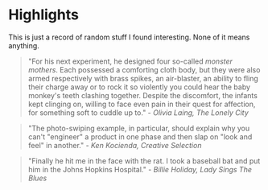 # Highlights

This is just a record of random stuff I found interesting. None of it means anything.

> "For his next experiment, he designed four so-called _monster mothers_. Each possessed a comforting cloth body, but they were also armed respectively with brass spikes, an air-blaster, an ability to fling their charge away or to rock it so violently you could hear the baby monkey's teeth clashing together. Despite the discomfort, the infants kept clinging on, willing to face even pain in their quest for affection, for something soft to cuddle up to." - _Olivia Laing, The Lonely City_

> "The photo-swiping example, in particular, should explain why you can't "engineer" a product in one phase and then slap on "look and feel" in another." - _Ken Kocienda, Creative Selection_

> "Finally he hit me in the face with the rat. I took a baseball bat and put him in the Johns Hopkins Hospital." - _Billie Holiday, Lady Sings The Blues_
